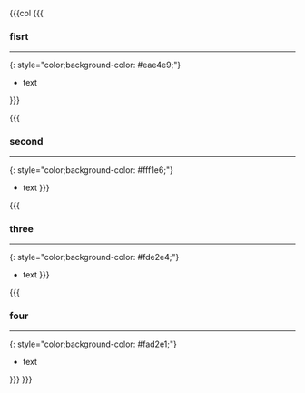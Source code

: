 
{{{col
{{{
### fisrt
---
{: style="color;background-color: #eae4e9;"}
- text

}}}

{{{
### second
---
{: style="color;background-color: #fff1e6;"}
- text
}}}

{{{
### three
---
{: style="color;background-color: #fde2e4;"}
- text
}}}

{{{
### four 
---
{: style="color;background-color: #fad2e1;"}
- text

}}}
}}}
